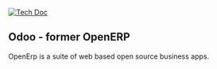 [![Tech Doc](http://img.shields.io/badge/6.1-docs-19ff19.svg?style=flat)](http://www.odoo.com/documentation/6.1)

Odoo - former OpenERP
----

OpenErp is a suite of web based open source business apps.
